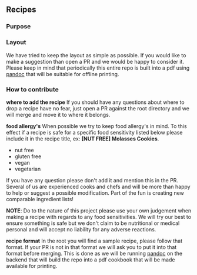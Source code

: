 ## Recipes

### Purpose

### Layout
We have tried to keep the layout as simple as possible. If you would like to make a suggestion than open a PR and we would be happy to consider it. Please keep in mind that periodically this entire repo is built into a pdf using [pandoc](http://pandoc.org/) that will be suitable for offline printing.

### How to contribute
**where to add the recipe**
If you should have any questions about where to drop a recipe have no fear, just open a PR against the root directory and we will merge and move it to where it belongs.

**food allergy's**
When possible we try to keep food allergy's in mind. To this effect if a recipe is safe for a specific food sensitivity listed below please include it in the recipe title, ex: **[NUT FREE] Molasses Cookies**.

- nut free
- gluten free
- vegan
- vegetarian

If you have any question please don't add it and mention this in the PR. Several of us are experienced cooks and chefs and will be more than happy to help or suggest a possible modification. Part of the fun is creating new comparable ingredient lists!

**NOTE**: Do to the nature of this project please use your own judgement when making a recipe with regards to any food sensitivities. We will try our best to ensure something is safe but we don't claim to be nutritional or medical personal and will accept no liability for any adverse reactions.

**recipe format**
In the root you will find a sample recipe, please follow that format. If your PR is not in that format we will ask you to put it into that format before merging. This is done as we will be running [pandoc](http://pandoc.org/) on the backend that will build the repo into a pdf cookbook that will be made available for printing.
